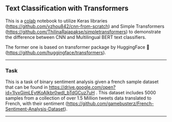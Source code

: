 ## Text Classification with Transformers

This is a [colab](https://github.com/Hesamalian/MultilingualBert/blob/master/MBERTclassification.ipynb) notebook to utilize Keras libraries (https://github.com/vzhou842/cnn-from-scratch) and Simple Transformers (https://github.com/ThilinaRajapakse/simpletransformers) to demonstrate the difference between CNN and Multilingual BERT text classifiers.

The former one is based on transformer package by HuggingFace :hugs: (https://github.com/huggingface/transformers).

---

### Task

This is a task of binary sentiment analysis given a french sample dataset that can be found in https://drive.google.com/open?id=1IyxGimLEytKoAIkbr0wdl_bTdGCuz7uH . This dataset includes 5000 samples from a collection of over 1.5 Million tweets data translated to French, with their sentiment (https://github.com/gamebusterz/French-Sentiment-Analysis-Dataset).

---